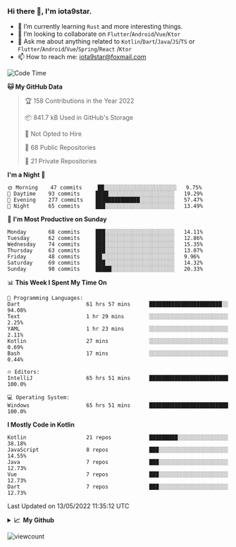 ### Hi there 👋, I'm iota9star.

- 🌱 I’m currently learning `Rust` and more interesting things.
- 👯 I’m looking to collaborate on `Flutter`/`Android`/`Vue`/`Ktor`
- 💬 Ask me about anything related to `Kotlin`/`Dart`/`Java`/`JS`/`TS` or `Flutter`/`Android`/`Vue`/`Spring`/`React`
  /`Ktor`
- 📫 How to reach me: [iota9star@foxmail.com](iota9star@foxmail.com)



<!--START_SECTION:waka-->
![Code Time](http://img.shields.io/badge/Code%20Time-2%2C948%20hrs-blue)

**🐱 My GitHub Data** 

> 🏆 158 Contributions in the Year 2022
 > 
> 📦 841.7 kB Used in GitHub's Storage 
 > 
> 🚫 Not Opted to Hire
 > 
> 📜 68 Public Repositories 
 > 
> 🔑 21 Private Repositories  
 > 
**I'm a Night 🦉** 

```text
🌞 Morning    47 commits     ██░░░░░░░░░░░░░░░░░░░░░░░   9.75% 
🌆 Daytime    93 commits     ████░░░░░░░░░░░░░░░░░░░░░   19.29% 
🌃 Evening    277 commits    ██████████████░░░░░░░░░░░   57.47% 
🌙 Night      65 commits     ███░░░░░░░░░░░░░░░░░░░░░░   13.49%

```
📅 **I'm Most Productive on Sunday** 

```text
Monday       68 commits     ███░░░░░░░░░░░░░░░░░░░░░░   14.11% 
Tuesday      62 commits     ███░░░░░░░░░░░░░░░░░░░░░░   12.86% 
Wednesday    74 commits     ███░░░░░░░░░░░░░░░░░░░░░░   15.35% 
Thursday     63 commits     ███░░░░░░░░░░░░░░░░░░░░░░   13.07% 
Friday       48 commits     ██░░░░░░░░░░░░░░░░░░░░░░░   9.96% 
Saturday     69 commits     ███░░░░░░░░░░░░░░░░░░░░░░   14.32% 
Sunday       98 commits     █████░░░░░░░░░░░░░░░░░░░░   20.33%

```


📊 **This Week I Spent My Time On** 

```text
💬 Programming Languages: 
Dart                     61 hrs 57 mins      ███████████████████████░░   94.08% 
Text                     1 hr 29 mins        ░░░░░░░░░░░░░░░░░░░░░░░░░   2.25% 
YAML                     1 hr 23 mins        ░░░░░░░░░░░░░░░░░░░░░░░░░   2.11% 
Kotlin                   27 mins             ░░░░░░░░░░░░░░░░░░░░░░░░░   0.69% 
Bash                     17 mins             ░░░░░░░░░░░░░░░░░░░░░░░░░   0.44%

🔥 Editors: 
IntelliJ                 65 hrs 51 mins      █████████████████████████   100.0%

💻 Operating System: 
Windows                  65 hrs 51 mins      █████████████████████████   100.0%

```

**I Mostly Code in Kotlin** 

```text
Kotlin                   21 repos            █████████░░░░░░░░░░░░░░░░   38.18% 
JavaScript               8 repos             ███░░░░░░░░░░░░░░░░░░░░░░   14.55% 
Java                     7 repos             ███░░░░░░░░░░░░░░░░░░░░░░   12.73% 
Vue                      7 repos             ███░░░░░░░░░░░░░░░░░░░░░░   12.73% 
Dart                     7 repos             ███░░░░░░░░░░░░░░░░░░░░░░   12.73%

```



 Last Updated on 13/05/2022 11:35:12 UTC
<!--END_SECTION:waka-->

<details>
  <summary><b>📈&nbsp;&nbsp;My Github</b></summary>
  <br>
  <img src='https://github-profile-trophy.vercel.app/?username=iota9star'>
  <img src='https://bad-apple-github-readme.vercel.app/api?show_bg=1&username=iota9star&hide_title=true'>
  <img src='http://cr-skills-chart-widget.azurewebsites.net/api/api?username=iota9star'>
</details>


![viewcount](https://count.getloli.com/get/@iota9star?theme=rule34)
